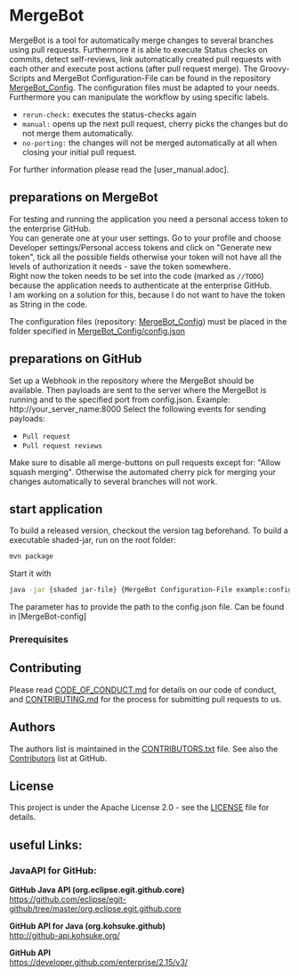 # MergeBot

[MergeBot_Config]: https://github.com/aposin/MergeBot_Config
[MergeBot_Config/config.json]: https://github.com/aposin/MergeBot_Config/blob/main/config.json

MergeBot is a tool for automatically merge changes to several branches using pull requests.
Furthermore it is able to execute Status checks on commits, detect self-reviews, link automatically created pull requests with each other and execute post actions (after pull request merge).
The Groovy-Scripts and MergeBot Configuration-File can be found in the repository [MergeBot_Config][MergeBot_Config].
The configuration files must be adapted to your needs.
Furthermore you can manipulate the workflow by using specific labels.

* `rerun-check:` executes the status-checks again
* `manual:` opens up the next pull request, cherry picks the changes but do not merge them automatically.  
* `no-porting:` the changes will not be merged automatically at all when closing your initial pull request.  

For further information please read the [user_manual.adoc].

## preparations on MergeBot
For testing and running the application you need a personal access token to the enterprise GitHub.  
You can generate one at your user settings. Go to your profile and choose Developer settings/Personal access tokens and click on "Generate new token", tick all the possible fields otherwise your token will not have all the levels of authorization it needs - save the token somewhere.   
Right now the token needs to be set into the code (marked as `//TODO`) because the application needs to authenticate at the enterprise GitHub.  
I am working on a solution for this, because I do not want to have the token as String in the code. 

The configuration files (repository: [MergeBot_Config][MergeBot_Config]) must be placed in the folder specified in [MergeBot_Config/config.json][MergeBot_Config/config.json]

## preparations on GitHub
Set up a Webhook in the repository where the MergeBot should be available. Then payloads are sent to the server where the MergeBot is running and to the specified port from config.json.
Example: http://your_server_name:8000
Select the following events for sending payloads:

* `Pull request`
* `Pull request reviews`

Make sure to disable all merge-buttons on pull requests except for: "Allow squash merging".
Otherwise the automated cherry pick for merging your changes automatically to several branches will not work.

## start application
To build a released version, checkout the version tag beforehand.
To build a executable shaded-jar, run on the root folder:
```bash
mvn package
```
Start it with 
```bash 
java -jar {shaded jar-file} {MergeBot Configuration-File example:config.json}
```
The parameter has to provide the path to the config.json file. Can be found in [MergeBot-config]

### Prerequisites

## Contributing

Please read [CODE_OF_CONDUCT.md](CODE_OF_CONDUCT.md) for details on our code of conduct, and [CONTRIBUTING.md](CONTRIBUTING.md) for the process for submitting pull requests to us.

## Authors

The authors list is maintained in the [CONTRIBUTORS.txt](CONTRIBUTORS.txt) file.
See also the [Contributors](https://github.com/aposin/MergeBot/graphs/contributors) list at GitHub.

## License

This project is under the Apache License 2.0 - see the [LICENSE](LICENSE) file for details.  

## useful Links:  
### JavaAPI for GitHub:  
**GitHub Java API (org.eclipse.egit.github.core)**   
https://github.com/eclipse/egit-github/tree/master/org.eclipse.egit.github.core

**GitHub API for Java (org.kohsuke.github)**  
http://github-api.kohsuke.org/  

**GitHub API**  
https://developer.github.com/enterprise/2.15/v3/  

[MergeBot - config]: https://github.com/aposin/MergeBot_config

